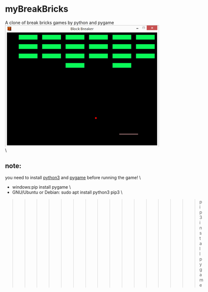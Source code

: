 # myBreakBricks
A clone of break bricks games by python and pygame
![image](https://github.com/Nick-Aaron/myBreakBricks/blob/master/preview.png) \
## note: 
you need to install [python3](https://www.python.org/downloads/release/python-364/) and [pygame](https://www.pygame.org/news) before running the game! \
* windows:pip install pygame \
* GNU/Ubuntu or Debian:  sudo apt install python3 pip3 \
>>>>>>>>>>>>>>>>pip3 install pygame
